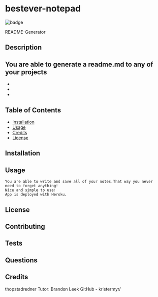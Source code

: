 # bestever-notepad
  ![badge](https://img.shields.io/badge/license-MIT-lightblue.svg)

  README-Generator

  ## Description
  You are able to generate a readme.md to any of your projects
  - 
  - 
  - 
  - 
  ## Table of Contents
  - [Installation](#installation)
  - [Usage](#usage)
  - [Credits](#credits)
  - [License](#license)

  ## Installation

  ## Usage
    You are able to write and save all of your notes.That way you never need to forget anything!
    Nice and simple to use!
    App is deployed with Heroku.
  ## License

  ## Contributing

  ## Tests

  ## Questions

  ## Credits 
thopstadredner
Tutor: Brandon Leek
GitHub - kristermyr/


